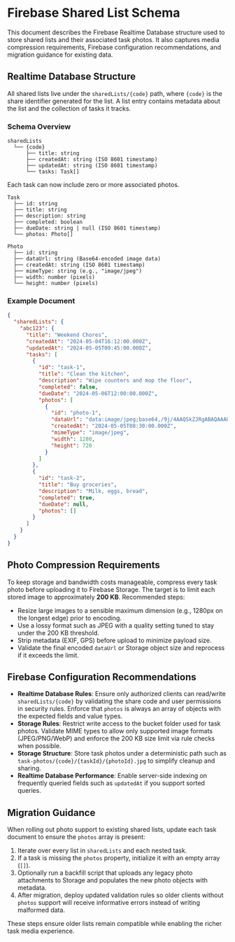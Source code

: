 # Firebase Shared List Schema

This document describes the Firebase Realtime Database structure used to store shared lists and their associated task photos. It also captures media compression requirements, Firebase configuration recommendations, and migration guidance for existing data.

## Realtime Database Structure

All shared lists live under the `sharedLists/{code}` path, where `{code}` is the share identifier generated for the list. A list entry contains metadata about the list and the collection of tasks it tracks.

### Schema Overview

```
sharedLists
  └── {code}
      ├── title: string
      ├── createdAt: string (ISO 8601 timestamp)
      ├── updatedAt: string (ISO 8601 timestamp)
      └── tasks: Task[]
```

Each task can now include zero or more associated photos.

```
Task
  ├── id: string
  ├── title: string
  ├── description: string
  ├── completed: boolean
  ├── dueDate: string | null (ISO 8601 timestamp)
  └── photos: Photo[]

Photo
  ├── id: string
  ├── dataUrl: string (Base64-encoded image data)
  ├── createdAt: string (ISO 8601 timestamp)
  ├── mimeType: string (e.g., "image/jpeg")
  ├── width: number (pixels)
  └── height: number (pixels)
```

### Example Document

```json
{
  "sharedLists": {
    "abc123": {
      "title": "Weekend Chores",
      "createdAt": "2024-05-04T16:12:00.000Z",
      "updatedAt": "2024-05-05T09:45:00.000Z",
      "tasks": [
        {
          "id": "task-1",
          "title": "Clean the kitchen",
          "description": "Wipe counters and mop the floor",
          "completed": false,
          "dueDate": "2024-05-06T12:00:00.000Z",
          "photos": [
            {
              "id": "photo-1",
              "dataUrl": "data:image/jpeg;base64,/9j/4AAQSkZJRgABAQAAAQ...",
              "createdAt": "2024-05-05T08:30:00.000Z",
              "mimeType": "image/jpeg",
              "width": 1280,
              "height": 720
            }
          ]
        },
        {
          "id": "task-2",
          "title": "Buy groceries",
          "description": "Milk, eggs, bread",
          "completed": true,
          "dueDate": null,
          "photos": []
        }
      ]
    }
  }
}
```

## Photo Compression Requirements

To keep storage and bandwidth costs manageable, compress every task photo before uploading it to Firebase Storage. The target is to limit each stored image to approximately **200 KB**. Recommended steps:

- Resize large images to a sensible maximum dimension (e.g., 1280px on the longest edge) prior to encoding.
- Use a lossy format such as JPEG with a quality setting tuned to stay under the 200 KB threshold.
- Strip metadata (EXIF, GPS) before upload to minimize payload size.
- Validate the final encoded `dataUrl` or Storage object size and reprocess if it exceeds the limit.

## Firebase Configuration Recommendations

- **Realtime Database Rules**: Ensure only authorized clients can read/write `sharedLists/{code}` by validating the share code and user permissions in security rules. Enforce that `photos` is always an array of objects with the expected fields and value types.
- **Storage Rules**: Restrict write access to the bucket folder used for task photos. Validate MIME types to allow only supported image formats (JPEG/PNG/WebP) and enforce the 200 KB size limit via rule checks when possible.
- **Storage Structure**: Store task photos under a deterministic path such as `task-photos/{code}/{taskId}/{photoId}.jpg` to simplify cleanup and sharing.
- **Realtime Database Performance**: Enable server-side indexing on frequently queried fields such as `updatedAt` if you support sorted queries.

## Migration Guidance

When rolling out photo support to existing shared lists, update each task document to ensure the `photos` array is present:

1. Iterate over every list in `sharedLists` and each nested task.
2. If a task is missing the `photos` property, initialize it with an empty array (`[]`).
3. Optionally run a backfill script that uploads any legacy photo attachments to Storage and populates the new photo objects with metadata.
4. After migration, deploy updated validation rules so older clients without `photos` support will receive informative errors instead of writing malformed data.

These steps ensure older lists remain compatible while enabling the richer task media experience.

